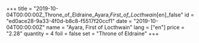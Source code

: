 +++
title = "2019-10-04T00:00:00Z_Throne_of_Eldraine_Ayara,_First_of_Locthwain_[en]_false"
id = "ed0ace28-9a33-4f0d-b8c8-f5517f20ccf1"
date = "2019-10-04T00:00:00Z"
name = "Ayara, First of Locthwain"
lang = ["en"]
price = "2.28"
quantity = 4
foil = false
set = "Throne of Eldraine"
+++
